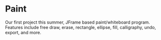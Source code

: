 # Paint
Our first project this summer, JFrame based paint/whiteboard program. Features include free draw, erase, rectangle, ellipse, fill, calligraphy, undo, export, and more. 
